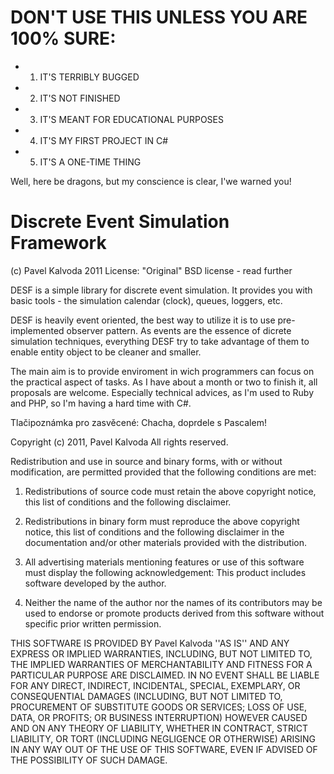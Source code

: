 ﻿# DON'T USE THIS UNLESS YOU ARE 100% SURE:
* 1) IT'S TERRIBLY BUGGED
* 2) IT'S NOT FINISHED
* 3) IT'S MEANT FOR EDUCATIONAL PURPOSES
* 4) IT'S MY FIRST PROJECT IN C#
* 5) IT'S A ONE-TIME THING

Well, here be dragons, but my conscience is clear, I'we warned you!

# Discrete Event Simulation Framework
(c) Pavel Kalvoda 2011
License: "Original" BSD license - read further

DESF is a simple library for discrete event simulation. It provides you with basic tools -
the simulation calendar (clock), queues, loggers, etc.

DESF is heavily event oriented, the best way to utilize it is to use pre-implemented observer pattern.
As events are the essence of dicrete simulation techniques, everything DESF try to take advantage of 
them to enable entity object to be cleaner and smaller.

The main aim is to provide enviroment in wich programmers can focus on the practical aspect
of tasks. As I have about a month or two to finish it, all proposals are welcome. Especially technical
advices, as I'm used to Ruby and PHP, so I'm having a hard time with C#.

Tlačipoznámka pro zasvěcené: Chacha, doprdele s Pascalem!


Copyright (c) 2011, Pavel Kalvoda
All rights reserved.

Redistribution and use in source and binary forms, with or without
modification, are permitted provided that the following conditions are met:

1. Redistributions of source code must retain the above copyright
   notice, this list of conditions and the following disclaimer.

2. Redistributions in binary form must reproduce the above copyright
   notice, this list of conditions and the following disclaimer in the
   documentation and/or other materials provided with the distribution.

3. All advertising materials mentioning features or use of this software must display the following acknowledgement: This product includes software developed by the author.

4. Neither the name of the author nor the names of its contributors may be used to endorse or promote products derived from this software without specific prior written permission.

THIS SOFTWARE IS PROVIDED BY Pavel Kalvoda ''AS IS'' AND ANY
EXPRESS OR IMPLIED WARRANTIES, INCLUDING, BUT NOT LIMITED TO, THE IMPLIED
WARRANTIES OF MERCHANTABILITY AND FITNESS FOR A PARTICULAR PURPOSE ARE
DISCLAIMED. IN NO EVENT SHALL <COPYRIGHT HOLDER> BE LIABLE FOR ANY
DIRECT, INDIRECT, INCIDENTAL, SPECIAL, EXEMPLARY, OR CONSEQUENTIAL DAMAGES
(INCLUDING, BUT NOT LIMITED TO, PROCUREMENT OF SUBSTITUTE GOODS OR SERVICES;
LOSS OF USE, DATA, OR PROFITS; OR BUSINESS INTERRUPTION) HOWEVER CAUSED AND
ON ANY THEORY OF LIABILITY, WHETHER IN CONTRACT, STRICT LIABILITY, OR TORT
(INCLUDING NEGLIGENCE OR OTHERWISE) ARISING IN ANY WAY OUT OF THE USE OF THIS
SOFTWARE, EVEN IF ADVISED OF THE POSSIBILITY OF SUCH DAMAGE.